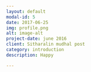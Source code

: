 ```yaml
---
layout: default
modal-id: 5
date: 2017-06-25
img: profile.png
alt: image-alt
project-date: june 2016
client: Sitharalin mudhal post
category: introduction
description: Happy 

---
```


